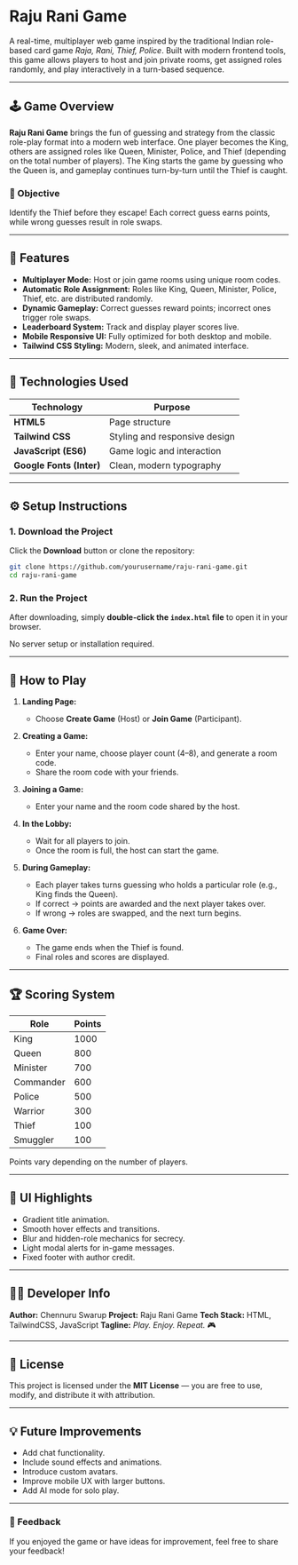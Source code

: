 # Raju Rani Game

A real-time, multiplayer web game inspired by the traditional Indian role-based card game *Raja, Rani, Thief, Police*. Built with modern frontend tools, this game allows players to host and join private rooms, get assigned roles randomly, and play interactively in a turn-based sequence.

---

## 🕹️ Game Overview

**Raju Rani Game** brings the fun of guessing and strategy from the classic role-play format into a modern web interface. One player becomes the King, others are assigned roles like Queen, Minister, Police, and Thief (depending on the total number of players). The King starts the game by guessing who the Queen is, and gameplay continues turn-by-turn until the Thief is caught.

### 🎯 Objective

Identify the Thief before they escape! Each correct guess earns points, while wrong guesses result in role swaps.

---

## 🚀 Features

* **Multiplayer Mode:** Host or join game rooms using unique room codes.
* **Automatic Role Assignment:** Roles like King, Queen, Minister, Police, Thief, etc. are distributed randomly.
* **Dynamic Gameplay:** Correct guesses reward points; incorrect ones trigger role swaps.
* **Leaderboard System:** Track and display player scores live.
* **Mobile Responsive UI:** Fully optimized for both desktop and mobile.
* **Tailwind CSS Styling:** Modern, sleek, and animated interface.

---

## 🧩 Technologies Used

| Technology               | Purpose                       |
| ------------------------ | ----------------------------- |
| **HTML5**                | Page structure                |
| **Tailwind CSS**         | Styling and responsive design |
| **JavaScript (ES6)**     | Game logic and interaction    |
| **Google Fonts (Inter)** | Clean, modern typography      |

---

## ⚙️ Setup Instructions

### 1. Download the Project

Click the **Download** button or clone the repository:

```bash
git clone https://github.com/yourusername/raju-rani-game.git
cd raju-rani-game
```

### 2. Run the Project

After downloading, simply **double-click the `index.html` file** to open it in your browser.

No server setup or installation required.

---

## 🧠 How to Play

1. **Landing Page:**

   * Choose **Create Game** (Host) or **Join Game** (Participant).
2. **Creating a Game:**

   * Enter your name, choose player count (4–8), and generate a room code.
   * Share the room code with your friends.
3. **Joining a Game:**

   * Enter your name and the room code shared by the host.
4. **In the Lobby:**

   * Wait for all players to join.
   * Once the room is full, the host can start the game.
5. **During Gameplay:**

   * Each player takes turns guessing who holds a particular role (e.g., King finds the Queen).
   * If correct → points are awarded and the next player takes over.
   * If wrong → roles are swapped, and the next turn begins.
6. **Game Over:**

   * The game ends when the Thief is found.
   * Final roles and scores are displayed.

---

## 🏆 Scoring System

| Role      | Points |
| --------- | ------ |
| King      | 1000   |
| Queen     | 800    |
| Minister  | 700    |
| Commander | 600    |
| Police    | 500    |
| Warrior   | 300    |
| Thief     | 100    |
| Smuggler  | 100    |

Points vary depending on the number of players.

---

## 📱 UI Highlights

* Gradient title animation.
* Smooth hover effects and transitions.
* Blur and hidden-role mechanics for secrecy.
* Light modal alerts for in-game messages.
* Fixed footer with author credit.

---

## 👨‍💻 Developer Info

**Author:** Chennuru Swarup
**Project:** Raju Rani Game
**Tech Stack:** HTML, TailwindCSS, JavaScript
**Tagline:** *Play. Enjoy. Repeat.* 🎮

---

## 📜 License

This project is licensed under the **MIT License** — you are free to use, modify, and distribute it with attribution.

---

## 💡 Future Improvements

* Add chat functionality.
* Include sound effects and animations.
* Introduce custom avatars.
* Improve mobile UX with larger buttons.
* Add AI mode for solo play.

---

### 💬 Feedback

If you enjoyed the game or have ideas for improvement, feel free to share your feedback!
